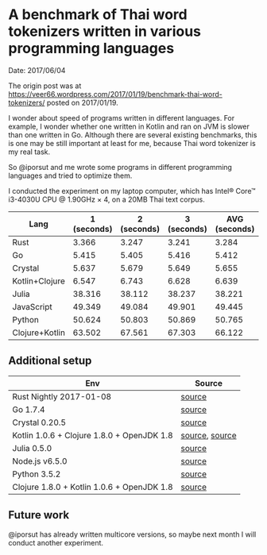 # A benchmark of Thai word tokenizers written in various programming languages

Date: 2017/06/04

The origin post was at https://veer66.wordpress.com/2017/01/19/benchmark-thai-word-tokenizers/ posted on 2017/01/19.

I wonder about speed of programs written in different languages. For example, I wonder whether one written in Kotlin and ran on JVM is slower than one written in Go. Although there are several existing benchmarks, this is one may be still important at least for me, because Thai word tokenizer is my real task.

So @iporsut and me wrote some programs in different programming languages and tried to optimize them.

I conducted the experiment on my laptop computer, which has Intel® Core™ i3-4030U CPU @ 1.90GHz × 4, on a 20MB Thai text corpus.  

| Lang | 1 (seconds) | 2 (seconds) | 3 (seconds) | AVG (seconds) |
|------|---|---|---|-----|
| Rust | 3.366 | 3.247 | 3.241 | 3.284 |
| Go   | 5.415 | 5.405 	| 5.416 | 5.412 |
| Crystal | 5.637 | 5.679 | 5.649 | 5.655 |
| Kotlin+Clojure | 6.547 | 6.743 | 6.628 | 6.639 |
| Julia | 38.316 | 38.112 | 38.237 | 38.221 |
| JavaScript | 49.349 | 49.084 | 49.901 | 49.445 |
| Python | 50.624 | 50.803 | 50.869 | 50.765 |
| Clojure+Kotlin |  63.502 | 67.561 | 67.303 | 66.122 |

## Additional setup

| Env | Source |
|-----|--------|
| Rust Nightly 2017-01-08 | [source](https://gitlab.com/veer66/chamkho) |
| Go 1.7.4 | [source](https://gitlab.com/veer66/mapkha) |
| Crystal 0.20.5 | [source](https://gitlab.com/veer66/kachet) |
| Kotlin 1.0.6 + Clojure 1.8.0 + OpenJDK 1.8 | [source](https://gitlab.com/veer66/yaito), [source](https://gitlab.com/veer66/yaito-clj) |
| Julia 0.5.0 | [source](https://gitlab.com/veer66/wordcut.jl) |
| Node.js v6.5.0 | [source](https://gitlab.com/veer66/prasae) |
| Python 3.5.2 |  [source](https://gitlab.com/veer66/wordocutpy) |
| Clojure 1.8.0 + Kotlin 1.0.6 + OpenJDK 1.8 | [source](https://gitlab.com/veer66/wordcut-clj) |

## Future work

@iporsut has already written multicore versions, so maybe next month I will conduct another experiment.